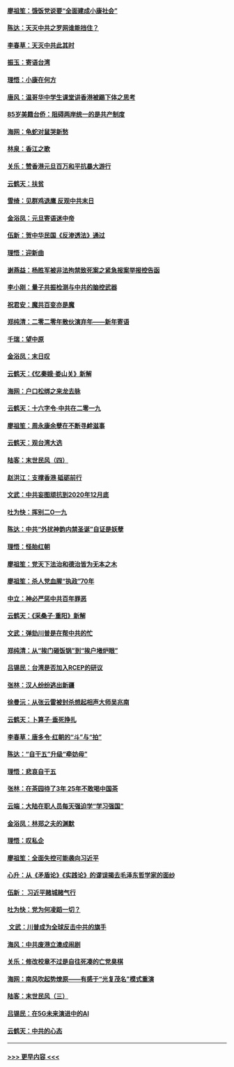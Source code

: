 #### [廖祖笙：饿饭党说要“全面建成小康社会”](../pages/nsc993/n11767482.md?t=01042311) 
#### [陈达：天灭中共之罗网谁能挡住？](../pages/nsc993/n11767465.md?t=01042311) 
#### [李春草：天灭中共此其时](../pages/nsc993/n11767452.md?t=01042311) 
#### [振玉：寄语台湾](../pages/nsc993/n11767432.md?t=01042311) 
#### [理悟：小康在何方](../pages/nsc993/n11767394.md?t=01042311) 
#### [唐风：温哥华中学生课堂讲香港被踢下体之思考](../pages/nsc993/n11766848.md?t=01042311) 
#### [85岁美籍台侨：阻碍两岸统一的是共产制度](../pages/nsc993/n11765043.md?t=01042311) 
#### [海网：龟蛇对鼠哭新愁](../pages/nsc993/n11764895.md?t=01042311) 
#### [林泉：香江之歌](../pages/nsc993/n11764415.md?t=01042311) 
#### [关乐：赞香港元旦百万和平抗暴大游行](../pages/nsc993/n11764382.md?t=01042311) 
#### [云鹤天：扶贫](../pages/nsc993/n11764245.md?t=01042311) 
#### [雪绮：见群鸡退鹰  反观中共末日](../pages/nsc993/n11762112.md?t=01042311) 
#### [金浴凤：元旦寄语迷中帝](../pages/nsc993/n11761788.md?t=01042311) 
#### [伍新：贺中华民国《反渗透法》通过](../pages/nsc993/n11761994.md?t=01042311) 
#### [理悟：迎新曲](../pages/nsc993/n11761152.md?t=01042311) 
#### [谢燕益：杨胜军被非法拘禁致死案之紧急报案举报控告函](../pages/nsc993/n11756134.md?t=01042311) 
#### [李小刚：量子共振检测与中共的脑控武器](../pages/nsc993/n11754518.md?t=01042311) 
#### [祝君安：魔共百变亦是魔](../pages/nsc993/n11754469.md?t=01042311) 
#### [郑纯清：二零二零年散伙演弃年——新年寄语](../pages/nsc993/n11754195.md?t=01042311) 
#### [千瑞：望中原](../pages/nsc993/n11754159.md?t=01042311) 
#### [金浴凤：末日叹](../pages/nsc993/n11752359.md?t=01042311) 
#### [云鹤天：《忆秦娥‧娄山关》新解](../pages/nsc993/n11752348.md?t=01042311) 
#### [海网：户口松绑之来龙去脉](../pages/nsc993/n11752328.md?t=01042311) 
#### [云鹤天：十六字令‧中共在二零一九](../pages/nsc993/n11752305.md?t=01042311) 
#### [廖祖笙：周永康余孽在不断寻衅滋事](../pages/nsc993/n11751013.md?t=01042311) 
#### [云鹤天：观台湾大选](../pages/nsc993/n11751007.md?t=01042311) 
#### [陆客：末世民风（四）](../pages/nsc993/n11749203.md?t=01042311) 
#### [赵洪江：支撑香港 砥砺前行](../pages/nsc993/n11748482.md?t=01042311) 
#### [文武：中共妄图顽抗到2020年12月底](../pages/nsc993/n11748446.md?t=01042311) 
#### [吐为快：挥别二O一九](../pages/nsc993/n11748411.md?t=01042311) 
#### [陈达：中共“外扰神韵内禁圣诞”自证是妖孽](../pages/nsc993/n11748226.md?t=01042311) 
#### [理悟：怪胎红朝](../pages/nsc993/n11748206.md?t=01042311) 
#### [廖祖笙：党天下法治和德治皆为无本之木](../pages/nsc993/n11748135.md?t=01042311) 
#### [廖祖笙：杀人党血腥“执政”70年](../pages/nsc993/n11745144.md?t=01042311) 
#### [中立：神必严惩中共百年罪恶](../pages/nsc993/n11744970.md?t=01042311) 
#### [云鹤天：《采桑子‧重阳》新解](../pages/nsc993/n11744948.md?t=01042311) 
#### [文武：弹劾川普是在帮中共的忙](../pages/nsc993/n11744758.md?t=01042311) 
#### [郑纯清：从“挨门砸饭锅”到“挨户堵炉眼”](../pages/nsc993/n11744745.md?t=01042311) 
#### [吕锡民：台湾是否加入RCEP的研议](../pages/nsc993/n11744701.md?t=01042311) 
#### [张林：汉人纷纷逃出新疆](../pages/nsc993/n11743530.md?t=01042311) 
#### [徐曼沅：从张云雷被封杀想起相声大师吴兆南](../pages/nsc993/n11741816.md?t=01042311) 
#### [云鹤天：卜算子‧垂死挣扎](../pages/nsc993/n11739956.md?t=01042311) 
#### [李春草：唐多令‧红朝的“斗”与“拍”](../pages/nsc993/n11739830.md?t=01042311) 
#### [陈达：“自干五”升级“牵妨母”](../pages/nsc993/n11739724.md?t=01042311) 
#### [理悟：悲哀自干五](../pages/nsc993/n11739547.md?t=01042311) 
#### [张林：在茶园待了3年 25年不敢喝中国茶](../pages/nsc993/n11739240.md?t=01042311) 
#### [云端：大陆在职人员每天强迫学“学习强国”](../pages/nsc993/n11738735.md?t=01042311) 
#### [金浴凤：林郑之夫的渊默](../pages/nsc993/n11737735.md?t=01042311) 
#### [理悟：叹私企](../pages/nsc993/n11737715.md?t=01042311) 
#### [廖祖笙：全面失控可能袭向习近平](../pages/nsc993/n11737704.md?t=01042311) 
#### [心升：从《矛盾论》《实践论》的谬误揭去毛泽东哲学家的面纱](../pages/nsc993/n11736962.md?t=01042311) 
#### [伍新： 习近平赌城赌气行](../pages/nsc993/n11736929.md?t=01042311) 
#### [吐为快：党为何凌蹈一切？](../pages/nsc993/n11736915.md?t=01042311) 
#### [ 文武：川普成为全球反击中共的旗手](../pages/nsc993/n11736882.md?t=01042311) 
#### [海风：中共废港立澳成闹剧](../pages/nsc993/n11735857.md?t=01042311) 
#### [关乐：修改校章不过是自往死凑的亡党臭棋](../pages/nsc993/n11735097.md?t=01042311) 
#### [海网：南风吹起势燎原——有感于“光复茂名”模式重演](../pages/nsc993/n11732308.md?t=01042311) 
#### [陆客：末世民风（三）](../pages/nsc993/n11732211.md?t=01042311) 
#### [吕锡民：在5G未来演进中的AI](../pages/nsc993/n11730010.md?t=01042311) 
#### [云鹤天：中共的心态](../pages/nsc993/n11729906.md?t=01042311) 

----
#### [ >>> 更早内容 <<< ](../indexes/nsc993-earlier.md)
